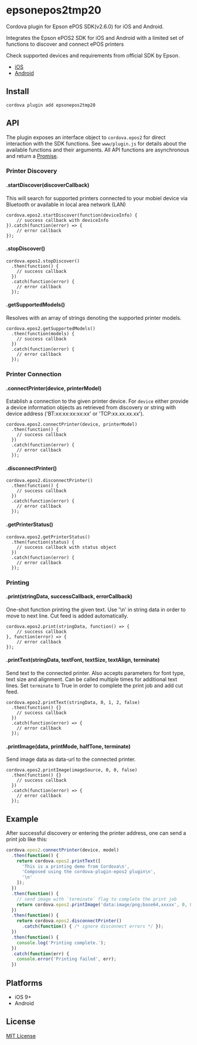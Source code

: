 epsonepos2tmp20
====================
Cordova plugin for Epson ePOS SDK(v2.6.0) for iOS and Android.

Integrates the Epson ePOS2 SDK for iOS and Android with a
limited set of functions to discover and connect ePOS printers

Check supported devices and requirements from official SDK by Epson.
* [iOS](https://download.epson-biz.com/modules/pos/index.php?page=single_soft&cid=5670&scat=58&pcat=52)
* [Android](https://download.epson-biz.com/modules/pos/index.php?page=single_soft&cid=5669&scat=61&pcat=52)

Install
-------

```
cordova plugin add epsonepos2tmp20
```

API
---

The plugin exposes an interface object to `cordova.epos2` for direct interaction
with the SDK functions. See `www/plugin.js` for details about the available
functions and their arguments. All API functions are asynchronous and return a
[Promise](https://developer.mozilla.org/en-US/docs/Web/JavaScript/Guide/Using_promises).

### Printer Discovery

#### .startDiscover(discoverCallback)
This will search for supported printers connected to your mobiel device
via Bluetooth or available in local area network (LAN)

```
cordova.epos2.startDiscover(function(deviceInfo) {
    // success callback with deviceInfo
}).catch(function(error) => {
    // error callback
});
```

#### .stopDiscover()
```
cordova.epos2.stopDiscover()
  .then(function() {
    // success callback
  })
  .catch(function(error) {
    // error callback
  });
```

#### .getSupportedModels()
Resolves with an array of strings denoting the supported printer models.
```
cordova.epos2.getSupportedModels()
  .then(function(models) {
    // success callback
  })
  .catch(function(error) {
    // error callback
  });
```

### Printer Connection

#### .connectPrinter(device, printerModel)
Establish a connection to the given printer device.
For `device` either provide a device information objects as retrieved from discovery
or string with device address ('BT:xx:xx:xx:xx:xx' or 'TCP:xx.xx.xx.xx').

```
cordova.epos2.connectPrinter(device, printerModel)
  .then(function() {
    // success callback
  })
  .catch(function(error) {
    // error callback
  });
```

#### .disconnectPrinter()
```
cordova.epos2.disconnectPrinter()
  .then(function() {
    // success callback
  })
  .catch(function(error) {
    // error callback
  });
```

#### .getPrinterStatus()
```
cordova.epos2.getPrinterStatus()
  .then(function(status) {
    // success callback with status object
  })
  .catch(function(error) {
    // error callback
  });
```

### Printing

#### .print(stringData, successCallback, errorCallback)
One-shot function printing the given text. Use '\n' in string data in order to move to next line.
Cut feed is added automatically.

```
cordova.epos2.print(stringData, function() => {
    // success callback
}, function(error) => {
    // error callback
});
```

#### .printText(stringData, textFont, textSize, textAlign, terminate)
Send text to the connected printer. Also accepts parameters for font type, text size and alignment.
Can be called multiple times for additional text lines. Set `terminate` to True in order to complete
the print job and add cut feed.

```
cordova.epos2.printText(stringData, 0, 1, 2, false)
  .then(function() {}
    // success callback
  })
  .catch(function(error) => {
    // error callback
  });
```

#### .printImage(data, printMode, halfTone, terminate)
Send image data as data-url to the connected printer.

```
cordova.epos2.printImage(imageSource, 0, 0, false)
  .then(function() {}
    // success callback
  })
  .catch(function(error) => {
    // error callback
  });
```

Example
-------

After successful discovery or entering the printer address, one can send a print job like this:

```js
cordova.epos2.connectPrinter(device, model)
  .then(function() {
    return cordova.epos2.printText([
      'This is a printing demo from Cordova\n',
      'Composed using the cordova-plugin-epos2 plugin\n',
      '\n'
    ]);
  })
  .then(function() {
    // send image with `terminate` flag to complete the print job
    return cordova.epos2.printImage('data:image/png;base64,xxxxx', 0, 0, true);
  })
  .then(function() {
    return cordova.epos2.disconnectPrinter()
      .catch(function() { /* ignore disconnect errors */ });
  })
  .then(function() {
    console.log('Printing complete.');
  })
  .catch(function(err) {
    console.error('Printing failed', err);
  })
```

Platforms
---------

* iOS 9+
* Android

License
-------

[MIT License](http://ilee.mit-license.org)
